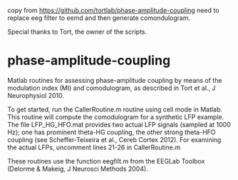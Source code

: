 copy from https://github.com/tortlab/phase-amplitude-coupling
need to replace eeg filter to eemd and then generate comondulogram.

Special thanks to Tort, the owner of the scripts.

# phase-amplitude-coupling
Matlab routines for assessing phase-amplitude coupling by means of the modulation index (MI) and comodulogram, as described in Tort et al., J Neurophysiol 2010.

To get started, run the CallerRoutine.m routine using cell mode in Matlab. This routine will compute the comodulogram for a synthetic LFP example. The file LFP_HG_HFO.mat provides two actual LFP signals (sampled at 1000 Hz); one has prominent theta-HG coupling, the other strong theta-HFO coupling (see Scheffer-Teixeira et al., Cereb Cortex 2012). For examining the actual LFPs, uncomment lines 21-26 in CallerRoutine.m

These routines use the function eegfilt.m from the EEGLab Toolbox (Delorme & Makeig, J Neurosci Methods 2004).
